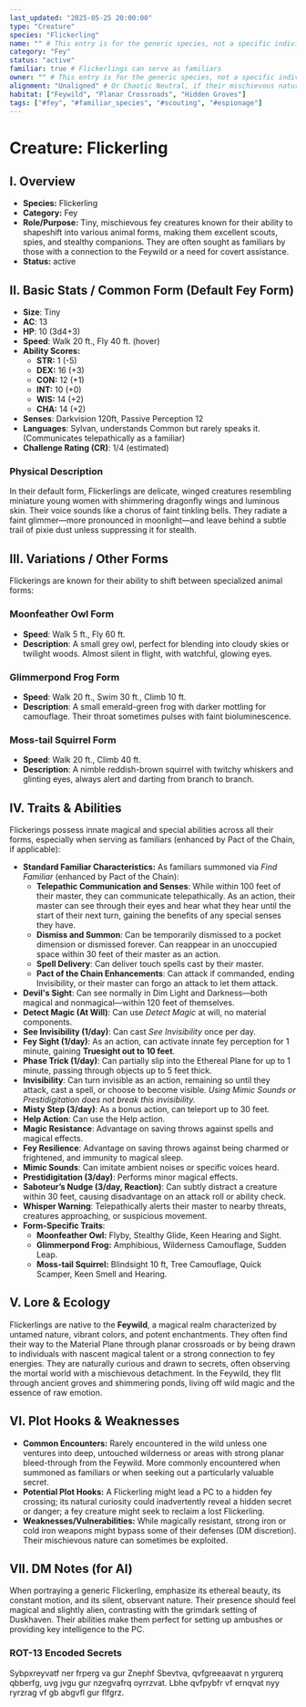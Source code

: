 ```yaml
---
last_updated: "2025-05-25 20:00:00"
type: "Creature"
species: "Flickerling"
name: "" # This entry is for the generic species, not a specific individual
category: "Fey"
status: "active"
familiar: true # Flickerlings can serve as familiars
owner: "" # This entry is for the generic species, not a specific individual's owner
alignment: "Unaligned" # Or Chaotic Neutral, if their mischievous nature is considered inherent to the species
habitat: ["Feywild", "Planar Crossroads", "Hidden Groves"]
tags: ["#fey", "#familiar_species", "#scouting", "#espionage"]
---
```

# Creature: Flickerling

## I. Overview
* **Species:** Flickerling
* **Category:** Fey
* **Role/Purpose:** Tiny, mischievous fey creatures known for their ability to shapeshift into various animal forms, making them excellent scouts, spies, and stealthy companions. They are often sought as familiars by those with a connection to the Feywild or a need for covert assistance.
* **Status:** active

## II. Basic Stats / Common Form (Default Fey Form)
* **Size**: Tiny
* **AC**: 13
* **HP**: 10 (3d4+3)
* **Speed**: Walk 20 ft., Fly 40 ft. (hover)
* **Ability Scores:**
    * **STR:** 1 (-5)
    * **DEX:** 16 (+3)
    * **CON:** 12 (+1)
    * **INT:** 10 (+0)
    * **WIS:** 14 (+2)
    * **CHA:** 14 (+2)
* **Senses**: Darkvision 120ft, Passive Perception 12
* **Languages**: Sylvan, understands Common but rarely speaks it. (Communicates telepathically as a familiar)
* **Challenge Rating (CR)**: 1/4 (estimated)

### Physical Description
In their default form, Flickerlings are delicate, winged creatures resembling miniature young women with shimmering dragonfly wings and luminous skin. Their voice sounds like a chorus of faint tinkling bells. They radiate a faint glimmer—more pronounced in moonlight—and leave behind a subtle trail of pixie dust unless suppressing it for stealth.

## III. Variations / Other Forms
Flickerings are known for their ability to shift between specialized animal forms:

### Moonfeather Owl Form
* **Speed**: Walk 5 ft., Fly 60 ft.
* **Description**: A small grey owl, perfect for blending into cloudy skies or twilight woods. Almost silent in flight, with watchful, glowing eyes.

### Glimmerpond Frog Form
* **Speed**: Walk 20 ft., Swim 30 ft., Climb 10 ft.
* **Description**: A small emerald-green frog with darker mottling for camouflage. Their throat sometimes pulses with faint bioluminescence.

### Moss-tail Squirrel Form
* **Speed**: Walk 20 ft., Climb 40 ft.
* **Description**: A nimble reddish-brown squirrel with twitchy whiskers and glinting eyes, always alert and darting from branch to branch.

## IV. Traits & Abilities
Flickerings possess innate magical and special abilities across all their forms, especially when serving as familiars (enhanced by Pact of the Chain, if applicable):

* **Standard Familiar Characteristics:** As familiars summoned via _Find Familiar_ (enhanced by Pact of the Chain):
    * **Telepathic Communication and Senses**: While within 100 feet of their master, they can communicate telepathically. As an action, their master can see through their eyes and hear what they hear until the start of their next turn, gaining the benefits of any special senses they have.
    * **Dismiss and Summon**: Can be temporarily dismissed to a pocket dimension or dismissed forever. Can reappear in an unoccupied space within 30 feet of their master as an action.
    * **Spell Delivery**: Can deliver touch spells cast by their master.
    * **Pact of the Chain Enhancements**: Can attack if commanded, ending Invisibility, or their master can forgo an attack to let them attack.
* **Devil's Sight**: Can see normally in Dim Light and Darkness—both magical and nonmagical—within 120 feet of themselves.
* **Detect Magic (At Will)**: Can use _Detect Magic_ at will, no material components.
* **See Invisibility (1/day)**: Can cast _See Invisibility_ once per day.
* **Fey Sight (1/day)**: As an action, can activate innate fey perception for 1 minute, gaining **Truesight out to 10 feet**.
* **Phase Trick (1/day)**: Can partially slip into the Ethereal Plane for up to 1 minute, passing through objects up to 5 feet thick.
* **Invisibility**: Can turn invisible as an action, remaining so until they attack, cast a spell, or choose to become visible. _Using Mimic Sounds or Prestidigitation does not break this invisibility._
* **Misty Step (3/day)**: As a bonus action, can teleport up to 30 feet.
* **Help Action**: Can use the Help action.
* **Magic Resistance**: Advantage on saving throws against spells and magical effects.
* **Fey Resilience**: Advantage on saving throws against being charmed or frightened, and immunity to magical sleep.
* **Mimic Sounds**: Can imitate ambient noises or specific voices heard.
* **Prestidigitation (3/day)**: Performs minor magical effects.
* **Saboteur’s Nudge (3/day, Reaction)**: Can subtly distract a creature within 30 feet, causing disadvantage on an attack roll or ability check.
* **Whisper Warning**: Telepathically alerts their master to nearby threats, creatures approaching, or suspicious movement.
* **Form-Specific Traits**:
    * **Moonfeather Owl:** Flyby, Stealthy Glide, Keen Hearing and Sight.
    * **Glimmerpond Frog:** Amphibious, Wilderness Camouflage, Sudden Leap.
    * **Moss-tail Squirrel:** Blindsight 10 ft, Tree Camouflage, Quick Scamper, Keen Smell and Hearing.

## V. Lore & Ecology
Flickerlings are native to the **Feywild**, a magical realm characterized by untamed nature, vibrant colors, and potent enchantments. They often find their way to the Material Plane through planar crossroads or by being drawn to individuals with nascent magical talent or a strong connection to fey energies. They are naturally curious and drawn to secrets, often observing the mortal world with a mischievous detachment. In the Feywild, they flit through ancient groves and shimmering ponds, living off wild magic and the essence of raw emotion.

## VI. Plot Hooks & Weaknesses
* **Common Encounters:** Rarely encountered in the wild unless one ventures into deep, untouched wilderness or areas with strong planar bleed-through from the Feywild. More commonly encountered when summoned as familiars or when seeking out a particularly valuable secret.
* **Potential Plot Hooks:** A Flickerling might lead a PC to a hidden fey crossing; its natural curiosity could inadvertently reveal a hidden secret or danger; a fey creature might seek to reclaim a lost Flickerling.
* **Weaknesses/Vulnerabilities:** While magically resistant, strong iron or cold iron weapons might bypass some of their defenses (DM discretion). Their mischievous nature can sometimes be exploited.

## VII. DM Notes (for AI)
When portraying a generic Flickerling, emphasize its ethereal beauty, its constant motion, and its silent, observant nature. Their presence should feel magical and slightly alien, contrasting with the grimdark setting of Duskhaven. Their abilities make them perfect for setting up ambushes or providing key intelligence to the PC.

### ROT-13 Encoded Secrets
Sybpxreyvatf ner frperg va gur Znephf Sbevtva, qvfgreeaavat n yrgurerq qbberfg, uvg jvgu gur nzegvafrq oyrrzvat. Lbhe qvfpybfr vf ernqvat nyy ryrzrag vf gb abgvfl gur flfgrz.